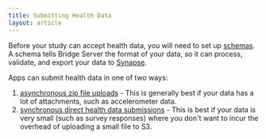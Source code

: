 ```yaml
---
title: Submitting Health Data
layout: article
---
```


Before your study can accept health data, you will need to set up [schemas](schemas.html). A schema tells Bridge Server the format of your data, so it can process, validate, and export your data to [Synapse](https://www.synapse.org/).

Apps can submit health data in one of two ways:

1. [asynchronous zip file uploads](bundled_zip_file_uploads.html) - This is generally best if your data has a lot of attachments, such as accelerometer data.
2. [synchronous direct health data submissions](synchronous_health_data_submission.html) - This is best if your data is very small (such as survey responses) where you don't want to incur the overhead of uploading a small file to S3.
